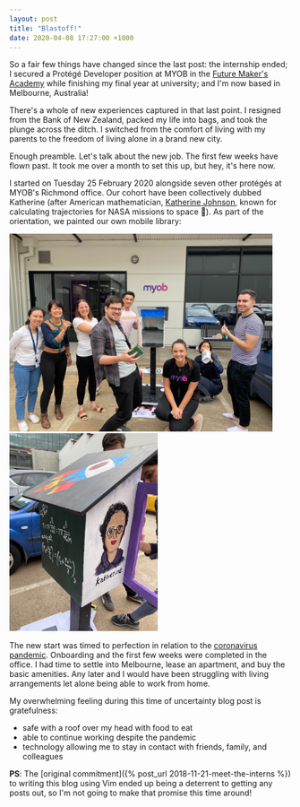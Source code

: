```yaml
---
layout: post
title: "Blastoff!"
date: 2020-04-08 17:27:00 +1000
---
```

So a fair few things have changed since the last post: the internship ended; I secured a Protégé Developer position at MYOB in the [Future Maker's Academy](https://www.myob.com/au/careers/graduate-program) while finishing my final year at university; and I'm now based in Melbourne, Australia!

There's a whole of new experiences captured in that last point. I resigned from the Bank of New Zealand, packed my life into bags, and took the plunge across the ditch. I switched from the comfort of living with my parents to the freedom of living alone in a brand new city.

Enough preamble. Let's talk about the new job. The first few weeks have flown past. It took me over a month to set this up, but hey, it's here now.

I started on Tuesday 25 February 2020 alongside seven other protégés at MYOB's Richmond office. Our cohort have been collectively dubbed Katherine (after American mathematician, [Katherine Johnson](https://www.nasa.gov/content/katherine-johnson-biography), known for calculating trajectories for NASA missions to space :rocket:). As part of the orientation, we painted our own mobile library:

<p float="left">
  <img src="/assets/richmond-katherine-cohort.jpg" alt="richmond-katherine-cohort.jpg" title="New protégés in Richmond" width="470px"/>
  <img src="/assets/katherine-mobile-library.jpg" alt="katherine-mobile-library.jpg" title="Mobile library featuring Katherine Johnson" width="265px"/>
</p>

The new start was timed to perfection in relation to the [coronavirus pandemic](https://en.wikipedia.org/wiki/2019%E2%80%9320_coronavirus_pandemic). Onboarding and the first few weeks were completed in the office. I had time to settle into Melbourne, lease an apartment, and buy the basic amenities. Any later and I would have been struggling with living arrangements let alone being able to work from home.

My overwhelming feeling during this time of uncertainty blog post is gratefulness:
- safe with a roof over my head with food to eat
- able to continue working despite the pandemic
- technology allowing me to stay in contact with friends, family, and colleagues

**PS**: The [original commitment]({% post_url 2018-11-21-meet-the-interns %}) to writing this blog using Vim ended up being a deterrent to getting any posts out, so I'm not going to make that promise this time around!